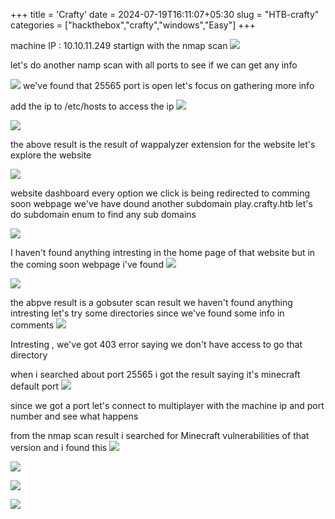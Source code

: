 +++
title = 'Crafty'
date = 2024-07-19T16:11:07+05:30
slug = "HTB-crafty"
categories = ["hackthebox","crafty","windows","Easy"]
+++


machine IP : 10.10.11.249
startign with the nmap scan 
![](https://drive.google.com/file/d/1dCxQBM7ZfSkuKbAhwQYfLhO3geAZyqcQ/view?usp=sharing)

let's do another namp scan with all ports to see if we can get any info

![](https://drive.google.com/file/d/1g7dIaCGwwR0zObna-wzR5SHla7H7OZCl/view?usp=sharing)
we've found that 25565 port is open let's focus on gathering more info 

add the ip to /etc/hosts to access the ip 
![](https://drive.google.com/file/d/1YgCUztSUxnt8WjKlBqpYV_TFNluMC3lD/view?usp=sharing)

![](https://drive.google.com/file/d/11TlX19Cz_B7xWxoAlP2mI4V_FZ30QMUs/view?usp=sharing)

the above result is the result of wappalyzer extension for the website 
let's explore the website 

![](https://drive.google.com/file/d/1xtX_mXulp45kHHcMNiRXnc4Aa9Ri1Pq0/view?usp=sharing)

website dashboard 
every option we click is being redirected to comming soon webpage 
we've have dound another subdomain play.crafty.htb let's do subdomain enum to find any sub domains

![](https://drive.google.com/file/d/1o2bgl6Qra9E67vu2qYoBrnoHXOBwKLh5/view?usp=sharing)

I haven't found anything intresting in the home page of that website but in the coming soon webpage i've found 
![](https://drive.google.com/file/d/1-7J1pd-mHAZZ_Q8abLefrNP5yearhxdd/view?usp=sharing)

![](https://drive.google.com/file/d/1Hkf2ouoPcYWvRh-pEJS3p1840k89ASBj/view?usp=sharing)

the abpve result is a gobsuter scan result we haven't found anything intresting let's try some directories since we've found some info in comments 
![](https://drive.google.com/file/d/1kij_j5a4y6UdN6X4UwXxWqHs8tKE-4fD/view?usp=sharing)

Intresting , we've got 403 error saying we don't have access to go that directory

when i searched about port 25565 i got the result saying it's minecraft default port
![](https://drive.google.com/file/d/1OHme-jYbkIKne0OO09g6MlGeDMd068fw/view?usp=sharing)

since we got a port let's connect to multiplayer with the machine ip and port number and see what happens

from the nmap scan result i searched for Minecraft vulnerabilities of that version and i found this
![](https://drive.google.com/file/d/1UNGVdmTp7SnII19wBI_3kytAnVj_EmSt/view?usp=sharing)

![](https://drive.google.com/file/d/1dY7O6rFrXUXNCt7lAttCLSsR2kEr1EWv/view?usp=sharing)

![](https://drive.google.com/file/d/1kCdDdTvfjqpPTOtcd4Ybfsrg3_f28l3x/view?usp=sharing)

![](https://drive.google.com/file/d/1rlCsaex8ljrfjQp7t9ikzxrhidDX1h6_/view?usp=sharing)

